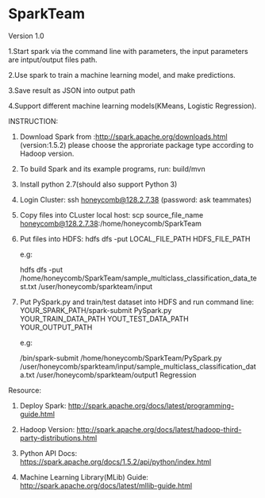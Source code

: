 # SparkTeam
Version 1.0

1.Start spark via the command line with parameters, the input
parameters are intput/output files path.

2.Use spark to train a machine learning model, and make predictions.

3.Save result as JSON into output path

4.Support different machine learning models(KMeans, Logistic Regression).

INSTRUCTION:

1. Download Spark from :http://spark.apache.org/downloads.html (version:1.5.2)
   please choose the approriate package type according to Hadoop version.

2. To build Spark and its example programs, run:
   build/mvn

3. Install python 2.7(should also support Python 3)

4. Login Cluster: 
   ssh honeycomb@128.2.7.38 (password: ask teammates)

5. Copy files into CLuster local host: 
   scp source_file_name honeycomb@128.2.7.38:/home/honeycomb/SparkTeam

6. Put files into HDFS:
   hdfs dfs -put LOCAL_FILE_PATH HDFS_FILE_PATH
   
   e.g:
   
   hdfs dfs -put /home/honeycomb/SparkTeam/sample_multiclass_classification_data_test.txt /user/honeycomb/sparkteam/input

7. Put PySpark.py and train/test dataset into HDFS and run command line:
   YOUR_SPARK_PATH/spark-submit PySpark.py YOUR_TRAIN_DATA_PATH YOUT_TEST_DATA_PATH YOUR_OUTPUT_PATH
   
   e.g:
   
   /bin/spark-submit /home/honeycomb/SparkTeam/PySpark.py /user/honeycomb/sparkteam/input/sample_multiclass_classification_data.txt /user/honeycomb/sparkteam/output1 Regression

Resource:

1. Deploy Spark: http://spark.apache.org/docs/latest/programming-guide.html

2. Hadoop Version: http://spark.apache.org/docs/latest/hadoop-third-party-distributions.html

3. Python API Docs: https://spark.apache.org/docs/1.5.2/api/python/index.html

4. Machine Learning Library(MLib) Guide: http://spark.apache.org/docs/latest/mllib-guide.html